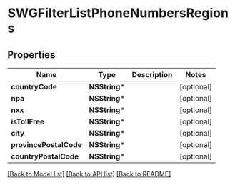 # SWGFilterListPhoneNumbersRegions

## Properties
Name | Type | Description | Notes
------------ | ------------- | ------------- | -------------
**countryCode** | **NSString*** |  | [optional] 
**npa** | **NSString*** |  | [optional] 
**nxx** | **NSString*** |  | [optional] 
**isTollFree** | **NSString*** |  | [optional] 
**city** | **NSString*** |  | [optional] 
**provincePostalCode** | **NSString*** |  | [optional] 
**countryPostalCode** | **NSString*** |  | [optional] 

[[Back to Model list]](../README.md#documentation-for-models) [[Back to API list]](../README.md#documentation-for-api-endpoints) [[Back to README]](../README.md)


